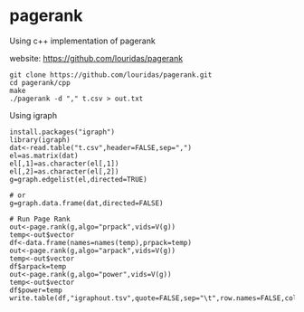 # pagerank

Using c++ implementation of pagerank


website: https://github.com/louridas/pagerank

```
git clone https://github.com/louridas/pagerank.git
cd pagerank/cpp
make
./pagerank -d "," t.csv > out.txt
```

Using igraph
```
install.packages("igraph")
library(igraph)
dat<-read.table("t.csv",header=FALSE,sep=",")
el=as.matrix(dat)
el[,1]=as.character(el[,1])
el[,2]=as.character(el[,2])
g=graph.edgelist(el,directed=TRUE)

# or 
g=graph.data.frame(dat,directed=FALSE)

# Run Page Rank
out<-page.rank(g,algo="prpack",vids=V(g))
temp<-out$vector
df<-data.frame(names=names(temp),prpack=temp)
out<-page.rank(g,algo="arpack",vids=V(g))
temp<-out$vector
df$arpack=temp
out<-page.rank(g,algo="power",vids=V(g))
temp<-out$vector
df$power=temp
write.table(df,"igraphout.tsv",quote=FALSE,sep="\t",row.names=FALSE,col.names=TRUE)
```

